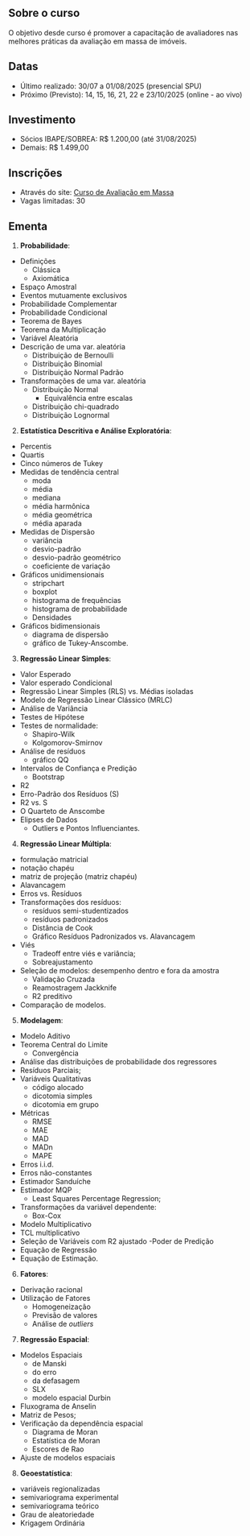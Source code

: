 ## Sobre o curso

O objetivo desde curso é promover a capacitação de avaliadores nas melhores
práticas da avaliação em massa de imóveis.

## Datas

- Último realizado: 30/07 a 01/08/2025 (presencial SPU)
- Próximo (Previsto): 14, 15, 16, 21, 22 e 23/10/2025 (online - ao vivo)

## Investimento

- Sócios IBAPE/SOBREA: R$ 1.200,00 (até 31/08/2025)
- Demais: R$ 1.499,00

## Inscrições

- Através do site: [Curso de Avaliação em Massa](http://www.valoristica.com.br/inscricoes/cursos/AvalMassa)
- Vagas limitadas: 30

## Ementa

1. **Probabilidade**: 

- Definições
  - Clássica
  - Axiomática
- Espaço Amostral
- Eventos mutuamente exclusivos
- Probabilidade Complementar
- Probabilidade Condicional
- Teorema de Bayes
- Teorema da Multiplicação
- Variável Aleatória
- Descrição de uma var. aleatória
  - Distribuição de Bernoulli
  - Distribuição Binomial
  - Distribuição Normal Padrão
- Transformações de uma var. aleatória
  - Distribuição Normal
    - Equivalência entre escalas
  - Distribuição chi-quadrado
  - Distribuição Lognormal
    
2. **Estatística Descritiva e Análise Exploratória**: 

- Percentis 
- Quartis
- Cinco números de Tukey 
- Medidas de tendência central
  - moda 
  - média
  - mediana
  - média harmônica
  - média geométrica
  - média aparada
- Medidas de Dispersão
  - variância
  - desvio-padrão
  - desvio-padrão geométrico
  - coeficiente de variação
- Gráficos unidimensionais
  - stripchart
  - boxplot
  - histograma de frequências
  - histograma de probabilidade
  - Densidades
- Gráficos bidimensionais
  - diagrama de dispersão
  - gráfico de Tukey-Anscombe.

3. **Regressão Linear Simples**:

- Valor Esperado
- Valor esperado Condicional
- Regressão Linear Simples (RLS) vs. Médias isoladas
- Modelo de Regressão Linear Clássico (MRLC)
- Análise de Variância
- Testes de Hipótese
- Testes de normalidade:
  - Shapiro-Wilk 
  - Kolgomorov-Smirnov
- Análise de resíduos
  - gráfico QQ
- Intervalos de Confiança e Predição
  - Bootstrap
- R2
- Erro-Padrão dos Resíduos (S)
- R2 vs. S
- O Quarteto de Anscombe
- Elipses de Dados
  - Outliers e Pontos Influenciantes.

4. **Regressão Linear Múltipla**:

- formulação matricial
- notação chapéu
- matriz de projeção (matriz chapéu)
- Alavancagem
- Erros vs. Resíduos
- Transformações dos resíduos:
  - resíduos semi-studentizados
  - resíduos padronizados
  - Distância de Cook
  - Gráfico Resíduos Padronizados vs. Alavancagem
- Viés
  - Tradeoff entre viés e variância;
  - Sobreajustamento
- Seleção de modelos: desempenho dentro e fora da amostra
  - Validação Cruzada 
  - Reamostragem Jackknife
  - R2 preditivo
- Comparação de modelos.

5. **Modelagem**: 

- Modelo Aditivo
- Teorema Central do Limite
  - Convergência
- Análise das distribuições de probabilidade dos regressores
- Resíduos Parciais;
- Variáveis Qualitativas
  - código alocado
  - dicotomia simples
  - dicotomia em grupo
- Métricas
  - RMSE
  - MAE
  - MAD
  - MADn
  - MAPE
- Erros i.i.d.
- Erros não-constantes
- Estimador Sanduíche
- Estimador MQP
  - Least Squares Percentage Regression;
- Transformações da variável dependente:
  - Box-Cox
- Modelo Multiplicativo
 - TCL multiplicativo
- Seleção de Variáveis com R2 ajustado
-Poder de Predição
- Equação de Regressão
- Equação de Estimação.

6. **Fatores**: 

- Derivação racional
- Utilização de Fatores
  - Homogeneização
  - Previsão de valores
  - Análise de *outliers*

7. **Regressão Espacial**:

- Modelos Espaciais
  - de Manski
  - do erro
  - da defasagem
  - SLX
  - modelo espacial Durbin
- Fluxograma de Anselin
- Matriz de Pesos; 
- Verificação da dependência espacial
  - Diagrama de Moran
  - Estatística de Moran
  - Escores de Rao
- Ajuste de modelos espaciais

8. **Geoestatística**:

- variáveis regionalizadas
- semivariograma experimental
- semivariograma teórico
- Grau de aleatoriedade
- Krigagem Ordinária

